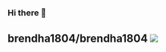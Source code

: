 ### Hi there 👋
**brendha1804/brendha1804** 
![](https://ebm.com.br/wp-content/uploads/2022/11/VAN-GOGH-500x500.jpgO)
--

